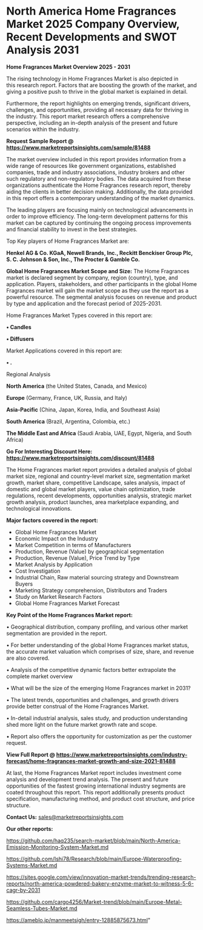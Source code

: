 # North America Home Fragrances Market 2025 Company Overview, Recent Developments and SWOT Analysis 2031

<Strong> Home Fragrances Market Overview 2025 - 2031</strong>

The rising technology in Home Fragrances Market is also depicted in this research report. Factors that are boosting the growth of the market, and giving a positive push to thrive in the global market is explained in detail.

Furthermore, the report highlights on emerging trends, significant drivers, challenges, and opportunities, providing all necessary data for thriving in the industry. This report market research offers a comprehensive perspective, including an in-depth analysis of the present and future scenarios within the industry.

<strong>Request Sample Report @ <a href=https://www.marketreportsinsights.com/sample/81488>https://www.marketreportsinsights.com/sample/81488</a></strong>

The market overview included in this report provides information from a wide range of resources like government organizations, established companies, trade and industry associations, industry brokers and other such regulatory and non-regulatory bodies. The data acquired from these organizations authenticate the Home Fragrances research report, thereby aiding the clients in better decision making. Additionally, the data provided in this report offers a contemporary understanding of the market dynamics.

The leading players are focusing mainly on technological advancements in order to improve efficiency. The long-term development patterns for this market can be captured by continuing the ongoing process improvements and financial stability to invest in the best strategies.

Top Key players of Home Fragrances Market are:

<strong>Henkel AG & Co. KGaA, Newell Brands, Inc., Reckitt Benckiser Group Plc, S. C. Johnson & Son, Inc., The Procter & Gamble Co.</strong>

<strong><b>Global Home Fragrances Market Scope and Size:</b></strong>
The Home Fragrances market is declared segment by company, region (country), type, and application. Players, stakeholders, and other participants in the global Home Fragrances market will gain the market scope as they use the report as a powerful resource. The segmental analysis focuses on revenue and product by type and application and the forecast period of 2025-2031.

Home Fragrances Market Types covered in this report are:

<strong>• Candles

• Diffusers</strong>

Market Applications covered in this report are:

<strong>• .</strong> 

Regional Analysis

<strong>North America</strong> (the United States, Canada, and Mexico)

<strong>Europe</strong> (Germany, France, UK, Russia, and Italy)

<strong>Asia-Pacific</strong> (China, Japan, Korea, India, and Southeast Asia)

<strong>South America</strong> (Brazil, Argentina, Colombia, etc.)

<strong>The Middle East and Africa</strong> (Saudi Arabia, UAE, Egypt, Nigeria, and South Africa)

<strong>Go For Interesting Discount Here: <a href=https://www.marketreportsinsights.com/discount/81488>https://www.marketreportsinsights.com/discount/81488</a></strong>

The Home Fragrances market report provides a detailed analysis of global market size, regional and country-level market size, segmentation market growth, market share, competitive Landscape, sales analysis, impact of domestic and global market players, value chain optimization, trade regulations, recent developments, opportunities analysis, strategic market growth analysis, product launches, area marketplace expanding, and technological innovations.

<strong><b>Major factors covered in the report:</b></strong>
<ul>
  <li>Global Home Fragrances Market </li>
  <li>Economic Impact on the Industry</li>
  <li>Market Competition in terms of Manufacturers</li>
  <li>Production, Revenue (Value) by geographical segmentation</li>
  <li>Production, Revenue (Value), Price Trend by Type</li>
  <li>Market Analysis by Application</li>
  <li>Cost Investigation</li>
  <li>Industrial Chain, Raw material sourcing strategy and Downstream Buyers</li>
  <li>Marketing Strategy comprehension, Distributors and Traders</li>
  <li>Study on Market Research Factors</li>
  <li>Global Home Fragrances Market Forecast</li>
</ul>

<strong><b>Key Point of the Home Fragrances Market report:</b></strong>

• Geographical distribution, company profiling, and various other market segmentation are provided in the report.

• For better understanding of the global Home Fragrances market status, the accurate market valuation which comprises of size, share, and revenue are also covered.

• Analysis of the competitive dynamic factors better extrapolate the complete market overview

• What will be the size of the emerging Home Fragrances market in 2031?

• The latest trends, opportunities and challenges, and growth drivers provide better construal of the Home Fragrances Market.

• In-detail industrial analysis, sales study, and production understanding shed more light on the future market growth rate and scope.

• Report also offers the opportunity for customization as per the customer request.

<strong><b>View Full Report @ <a href=https://www.marketreportsinsights.com/industry-forecast/home-fragrances-market-growth-and-size-2021-81488>https://www.marketreportsinsights.com/industry-forecast/home-fragrances-market-growth-and-size-2021-81488</a></b></strong>


At last, the Home Fragrances Market report includes investment come analysis and development trend analysis. The present and future opportunities of the fastest growing international industry segments are coated throughout this report. This report additionally presents product specification, manufacturing method, and product cost structure, and price structure.

<strong>Contact Us:</strong>
sales@marketreportsinsights.com

<strong>Our other reports:</strong>

<a href=https://github.com/haq235/search-market/blob/main/North-America-Emission-Monitoring-System-Market.md>https://github.com/haq235/search-market/blob/main/North-America-Emission-Monitoring-System-Market.md</a>

<a href=https://github.com/Ishi78/Research/blob/main/Europe-Waterproofing-Systems-Market.md>https://github.com/Ishi78/Research/blob/main/Europe-Waterproofing-Systems-Market.md</a>

<a href=https://sites.google.com/view/innovation-market-trends/trending-research-reports/north-america-powdered-bakery-enzyme-market-to-witness-5-6-cagr-by-2031>https://sites.google.com/view/innovation-market-trends/trending-research-reports/north-america-powdered-bakery-enzyme-market-to-witness-5-6-cagr-by-2031</a>

<a href=https://github.com/cargo4256/Market-trend/blob/main/Europe-Metal-Seamless-Tubes-Market.md>https://github.com/cargo4256/Market-trend/blob/main/Europe-Metal-Seamless-Tubes-Market.md</a>

<a href=https://ameblo.jp/manmeetsigh/entry-12885875673.html>https://ameblo.jp/manmeetsigh/entry-12885875673.html</a>"
